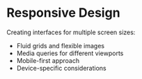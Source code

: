 # Responsive Design

Creating interfaces for multiple screen sizes:
- Fluid grids and flexible images
- Media queries for different viewports
- Mobile-first approach
- Device-specific considerations